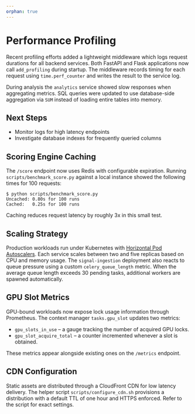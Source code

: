 ```yaml
---
orphan: true
---
```


# Performance Profiling

Recent profiling efforts added a lightweight middleware which logs request durations for all backend services. Both FastAPI and Flask applications now call `add_profiling` during startup. The middleware records timing for each request using `time.perf_counter` and writes the result to the service log.

During analysis the `analytics` service showed slow responses when aggregating metrics. SQL queries were updated to use database-side aggregation via `SUM` instead of loading entire tables into memory.

## Next Steps
- Monitor logs for high latency endpoints
- Investigate database indexes for frequently queried columns

## Scoring Engine Caching

The ``/score`` endpoint now uses Redis with configurable expiration.
Running ``scripts/benchmark_score.py`` against a local instance showed the
following times for 100 requests:

```
$ python scripts/benchmark_score.py
Uncached: 0.80s for 100 runs
Cached:   0.25s for 100 runs
```

Caching reduces request latency by roughly 3x in this small test.

## Scaling Strategy

Production workloads run under Kubernetes with [Horizontal Pod Autoscalers](https://kubernetes.io/docs/tasks/run-application/horizontal-pod-autoscale/).
Each service scales between two and five replicas based on CPU and memory usage.
The `signal-ingestion` deployment also reacts to queue pressure using a custom
`celery_queue_length` metric.  When the average queue length exceeds 30 pending
tasks, additional workers are spawned automatically.

## GPU Slot Metrics

GPU-bound workloads now expose lock usage information through Prometheus.
The context manager `tasks.gpu_slot` updates two metrics:

- ``gpu_slots_in_use`` – a gauge tracking the number of acquired GPU locks.
- ``gpu_slot_acquire_total`` – a counter incremented whenever a slot is obtained.

These metrics appear alongside existing ones on the ``/metrics`` endpoint.

## CDN Configuration

Static assets are distributed through a CloudFront CDN for low latency delivery.
The helper script ``scripts/configure_cdn.sh`` provisions a distribution with a
default TTL of one hour and HTTPS enforced. Refer to the script for exact
settings.
